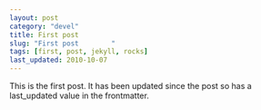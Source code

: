 ```yaml
---
layout: post
category: "devel"
title: First post
slug: "First post        "
tags: [first, post, jekyll, rocks]
last_updated: 2010-10-07
---
```


This is the first post.  It has been updated since the post so has a last_updated value in the frontmatter.
